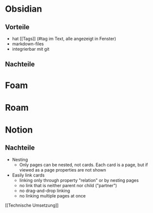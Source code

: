 # Obsidian

## Vorteile
- hat [[Tags]] (#tag im Text, alle angezeigt in Fenster)
- markdown-files
- integrierbar mit git

## Nachteile

# Foam

# Roam

# Notion

## Nachteile
- Nesting
	- Only pages can be nested, not cards. Each card is a page, but if viewed as a page properties are not shown
- Easily link cards 
	- linking only through property "relation" or by nesting pages
	- no link that is neither parent nor child ("partner")
	- no drag-and-drop linking
	- no linking multiple pages at once

[[Technische Umsetzung]]
